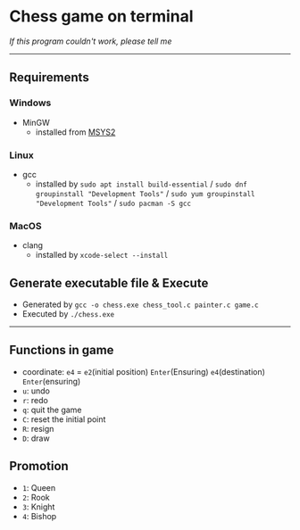 # Chess game on terminal

*If this program couldn't work, please tell me*

---

## Requirements
### Windows
  - MinGW
      + installed from [MSYS2](https://www.msys2.org/)
### Linux
  - gcc
      + installed by `sudo apt install build-essential` / `sudo dnf groupinstall "Development Tools"` / `sudo yum groupinstall "Development Tools"` / `sudo pacman -S gcc`
### MacOS
  - clang
      + installed by `xcode-select --install`

## Generate executable file & Execute
  - Generated by `gcc -o chess.exe chess_tool.c painter.c game.c`
  - Executed by `./chess.exe`

---
## Functions in game
  - coordinate: `e4` = `e2`(initial position) `Enter`(Ensuring) `e4`(destination) `Enter`(ensuring)
  - `u`: undo
  - `r`: redo
  - `q`: quit the game
  - `C`: reset the initial point
  - `R`: resign
  - `D`: draw

## Promotion
  - `1`: Queen
  - `2`: Rook
  - `3`: Knight
  - `4`: Bishop
